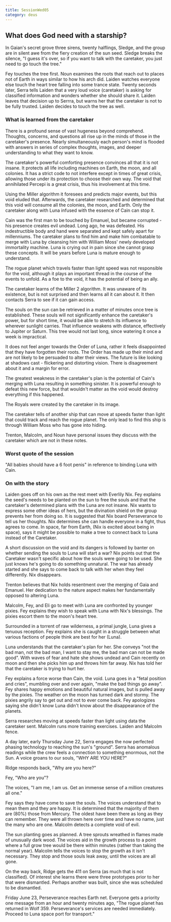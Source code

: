 ```yaml
---
title: SessionWed05
category: deus
---
```

## What does God need with a starship?

In Gaian's secret grove three sirens, twenty halflings, Sledge, and the group are in silent awe from the fiery creation of the sun seed.  Sledge breaks the silence, "I guess it's over, so if you want to talk with the caretaker, you just need to go touch the tree."

Fey touches the tree first.  Noun examines the roots that reach out to places not of Earth in ways similar to how his arch did.  Laiden watches everyone else touch the heart tree falling into some trance state.  Twenty seconds later, Serra tells Laiden that a very loud voice (caretaker) is asking for classified information and wonders whether she should share it.  Laiden leaves that decision up to Serrra, but warns her that the caretaker is not to be fully trusted.  Laiden decides to touch the tree as well.

### What is learned from the caretaker
There is a profound sense of vast hugeness beyond comprehend.  Thoughts, concerns, and questions all rise up in the minds of those in the caretaker's presence.  Nearly simultaneously each person's mind is flooded with answers in series of complex thoughts, images, and deeper understanding to what they want to know.

The caretaker's powerful comforting presence convinces all that it is not insane.  It protects all life including machines on Earth, the moon, and all colonies.  It has a strict code to not interfere except in times of great crisis, allowing those under its protection to choose their own way.  The void that annihilated Percepi is a great crisis, thus his involvement at this time.

Using the Miller algorithm it foresees and predicts major events, but this void eluded that.  Afterwards, the caretaker researched and determined that this void will consume all the colonies, the moon, and Earth.  Only the caretaker along with Luna infused with the essence of Cain can stop it.

Cain was the first man to be touched by Emanuel, but became corrupted - his presence creates evil undead.  Long ago, he was defeated.   His indestructible body and hand were separated and kept safely apart for millenniums.  The caretaker plans to find him and make him combatable to merge with Luna by cleansing him with William Moss' newly developed immortality machine.   Luna is crying out in pain since she cannot grasp these concepts.  It will be years before Luna is mature enough to understand.

The rogue planet which travels faster than light speed was not responsible for the void, although it plays an important thread in the course of the events to unfold.  As a foe to the void, it has the potential of being an ally.

The caretaker learns of the Miller 2 algorithm.  It was unaware of its existence, but is not surprised and then learns all it can about it. It then contacts Serra to see if it can gain access.

The souls on the sun can be retrieved in a matter of minutes once tree is established.  These souls will not significantly enhance the caretaker's power, but for short time, it would be able to stretch its influence to wherever sunlight carries.  That influence weakens with distance, effectively to Jupiter or Saturn.  This tree would not last long, since watering it once a week is impractical.

It does not feel anger towards the Order of Luna, rather it feels disappointed that they have forgotten their roots.   The Order has made up their mind and are not likely to be persuaded to alter their views.  The future is like looking at shadows cast - flickering and distorting vision.  There is disagreement about it and a margin for error.

The greatest weakness in the caretaker's plan is the potential of Cain's merging with Luna resulting in something sinister.  It is powerful enough to defeat this new force, but that wouldn't matter as the void would destroy everything if this happened.

The Royals were created by the caretaker in its image.

The caretaker tells of another ship that can move at speeds faster than light that could track and reach the rogue planet.  The only lead to find this ship is through William Moss who has gone into hiding.

Trenton, Malcolm, and Noun have personal issues they discuss with the caretaker which are not in these notes.

### Worst quote of the session
"All babies should have a 6 foot penis" in reference to binding Luna with Cain.

### On with the story
Laiden goes off on his own as the rest meet with Everlily Nix.  Fey explains the seed's needs to be planted on the sun to free the souls and that the caretaker's determined plans with the Luna are not insane.  Nix wants to express some other ideas of hers, but the divination shield on the group prevents her from doing so.  It is suggested that Nix board Perseverance to tell us her thoughts.  Nix determines she can handle everyone in a fight, thus agrees to come.  In space, far from Earth, (Nix is excited about being in space), says it might be possible to make a tree to connect back to Luna instead of the Caretaker.

A short discussion on the void and its dangers is followed by banter on whether sending the souls to Luna will start a war?  Nix points out that the Caretaker wasn't specific about how the souls were going to be used. She just knows he's going to do something unnatural.  The war has already started and she says to come back to talk with her when they feel differently.  Nix disappears.

Trenton believes that Nix holds resentment over the merging of Gaia and Emanuel.  Her dedication to the nature aspect makes her fundamentally opposed to altering Luna.

Malcolm, Fey, and Eli go to meet with Luna are confronted by younger pixies.  Fey explains they wish to speak with Luna with Nix's blessings.  The pixies escort them to the moon's heart tree.

Surrounded in a torrent of raw wilderness, a primal jungle, Luna gives a tenuous reception.  Fey explains she is caught in a struggle between what various factions of people think are best for her (Luna).

Luna understands that the caretaker's plan for her.  She conveys "not the bad man, not the bad man, I want to stay me, the bad man can not be made good".  With waves of fear and hate she shows undead and Cain recently on moon and then she picks him up and throws him far away.  Nix has told her that the caretaker is trying to hurt her.

Fey explains a force worse than Cain, the void.  Luna goes in a "fetal position and cries", mumbling over and over again, "make the bad things go away".  Fey shares happy emotions and beautiful natural images, but is pulled away by the pixies.  The weather on the moon has turned dark and stormy.  The pixies angrily say to get out and not to ever come back.  Fey apologizes saying she didn't know Luna didn't know about the disappearance of the planets.

Serra researches moving at speeds faster than light using data the caretaker sent.  Malcolm runs more training exercises.  Laiden and Malcolm fence.

A day later, early Thursday June 22, Serra engages the now perfected phasing technology to reaching the sun's "ground".   Serra has anomalous readings while the crew feels a connection to something enormous, not the Sun.  A voice groans to our souls, "WHY ARE YOU HERE?"

Ridge responds back, "Why are you here?"

Fey, "Who are you"?

The voices, "I am me, I am us.  Get an immense sense of a million creatures all one."

Fey says they have come to save the souls.  The voices understand that to mean them and they are happy.  It is determined that the majority of them are (80%) those from Mercury.  The oldest have been there as long as they can remember.  They were all thrown here over time and have no name, just the many who are one.  Malcolm detects a complete void of evil.

The sun planting goes as planned.  A tree sprouts wreathed in flames made of unusually dark wood.  The voices aid in the growth process to a point where a full grow tree would be there within minutes (rather than taking the normal year).  Malcolm tells the voices to stop the growth as it isn't necessary.  They stop and those souls leak away, until the voices are all gone.

On the way back, Ridge gets the 411 on Serra (as much that is not classified).  Of interest she learns there were three prototypes prior to her that were dismantled.  Perhaps another was built, since she was scheduled to be dismantled.

Friday June 23, Perseverance reaches Earth net.  Everyone gets a priority one message from an hour and twenty minutes ago, "The rogue planet has returned in Wolf 359. Perseverance's services are needed immediately.  Proceed to Luna space port for transport."
